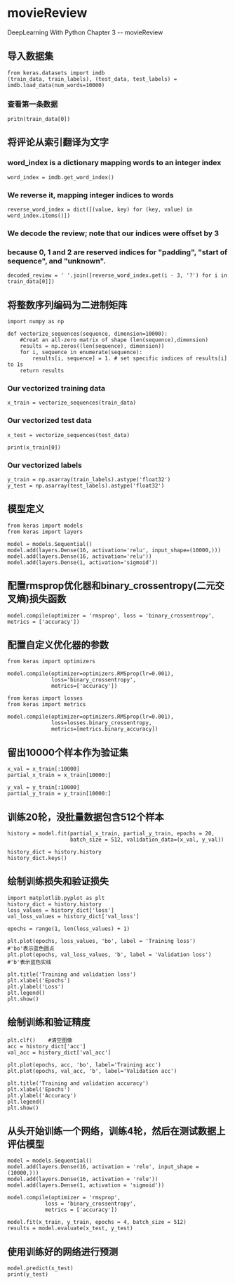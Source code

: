 # movieReview
DeepLearning With Python Chapter 3 -- movieReview

## 导入数据集
    from keras.datasets import imdb
    (train_data, train_labels), (test_data, test_labels) = imdb.load_data(num_words=10000)
### 查看第一条数据
    pritn(train_data[0])

## 将评论从索引翻译为文字
### word_index is a dictionary mapping words to an integer index
    word_index = imdb.get_word_index()
### We reverse it, mapping integer indices to words
    reverse_word_index = dict([(value, key) for (key, value) in word_index.items()])
### We decode the review; note that our indices were offset by 3
### because 0, 1 and 2 are reserved indices for "padding", "start of sequence", and "unknown".
    decoded_review = ' '.join([reverse_word_index.get(i - 3, '?') for i in train_data[0]])

## 将整数序列编码为二进制矩阵
    import numpy as np 

    def vectorize_sequences(sequence, dimension=10000):
        #Creat an all-zero matrix of shape (len(sequence),dimension)
        results = np.zeros((len(sequence), dimension))
        for i, sequence in enumerate(sequence):
            results[i, sequence] = 1. # set specific indices of results[i] to 1s
        return results

### Our vectorized training data
    x_train = vectorize_sequences(train_data)
### Our vectorized test data
    x_test = vectorize_sequences(test_data)

    print(x_train[0])

### Our vectorized labels
    y_train = np.asarray(train_labels).astype('float32')
    y_test = np.asarray(test_labels).astype('float32')

## 模型定义
    from keras import models
    from keras import layers

    model = models.Sequential()
    model.add(layers.Dense(16, activation='relu', input_shape=(10000,)))
    model.add(layers.Dense(16, activation='relu'))
    model.add(layers.Dense(1, activation='sigmoid'))

## 配置rmsprop优化器和binary_crossentropy(二元交叉熵)损失函数
    model.compile(optimizer = 'rmsprop', loss = 'binary_crossentropy', metrics = ['accuracy'])

## 配置自定义优化器的参数
    from keras import optimizers

    model.compile(optimizer=optimizers.RMSprop(lr=0.001),
                  loss='binary_crossentropy',
                  metrics=['accuracy'])

    from keras import losses
    from keras import metrics

    model.compile(optimizer=optimizers.RMSprop(lr=0.001),
                  loss=losses.binary_crossentropy,
                  metrics=[metrics.binary_accuracy])

## 留出10000个样本作为验证集
    x_val = x_train[:10000]
    partial_x_train = x_train[10000:]

    y_val = y_train[:10000]
    partial_y_train = y_train[10000:]

## 训练20轮，没批量数据包含512个样本
    history = model.fit(partial_x_train, partial_y_train, epochs = 20, 
                        batch_size = 512, validation_data=(x_val, y_val))

    history_dict = history.history
    history_dict.keys()

## 绘制训练损失和验证损失
    import matplotlib.pyplot as plt
    history_dict = history.history
    loss_values = history_dict['loss']
    val_loss_values = history_dict['val_loss']

    epochs = range(1, len(loss_values) + 1)

    plt.plot(epochs, loss_values, 'bo', label = 'Training loss')    #'bo'表示蓝色圆点
    plt.plot(epochs, val_loss_values, 'b', label = 'Validation loss')    #'b'表示蓝色实线

    plt.title('Training and validation loss')
    plt.xlabel('Epochs')
    plt.ylabel('Loss')
    plt.legend()
    plt.show()

## 绘制训练和验证精度
    plt.clf()    #清空图像
    acc = history_dict['acc']
    val_acc = history_dict['val_acc']

    plt.plot(epochs, acc, 'bo', label='Training acc')
    plt.plot(epochs, val_acc, 'b', label='Validation acc')

    plt.title('Training and validation accuracy')
    plt.xlabel('Epochs')
    plt.ylabel('Accuracy')
    plt.legend()
    plt.show()


## 从头开始训练一个网络，训练4轮，然后在测试数据上评估模型
    model = models.Sequential()
    model.add(layers.Dense(16, activation = 'relu', input_shape = (10000,)))
    model.add(layers.Dense(16, activation = 'relu'))
    model.add(layers.Dense(1, activation = 'sigmoid'))

    model.compile(optimizer = 'rmsprop',
                loss = 'binary_crossentropy',
                metrics = ['accuracy'])

    model.fit(x_train, y_train, epochs = 4, batch_size = 512)
    results = model.evaluate(x_test, y_test)

## 使用训练好的网络进行预测
    model.predict(x_test)
    print(y_test)
